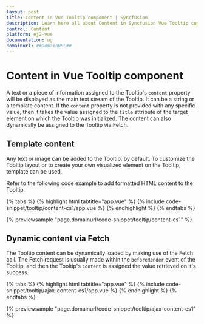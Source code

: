 ```yaml
---
layout: post
title: Content in Vue Tooltip component | Syncfusion
description: Learn here all about Content in Syncfusion Vue Tooltip component of Syncfusion Essential JS 2 and more.
control: Content 
platform: ej2-vue
documentation: ug
domainurl: ##DomainURL##
---
```


# Content in Vue Tooltip component

A text or a piece of information assigned to the Tooltip's `content` property will be displayed as the main text stream of the Tooltip. It can be a string or a template content. If the `content` property is not provided with any specific value, then it takes the value assigned to the `title` attribute of the target element on which the Tooltip was initialized. The content can also dynamically be assigned to the Tooltip via Fetch.

## Template content

Any text or image can be added to the Tooltip, by default. To customize the Tooltip layout or to create your own visualized element on the
Tooltip, template can be used.

Refer to the following code example to add formatted HTML content to the Tooltip.

{% tabs %}
{% highlight html tabtitle="app.vue" %}
{% include code-snippet/tooltip/content-cs1/app.vue %}
{% endhighlight %}
{% endtabs %}
        
{% previewsample "page.domainurl/code-snippet/tooltip/content-cs1" %}

## Dynamic content via Fetch

The Tooltip content can be dynamically loaded  by making use of the Fetch call. The Fetch request is usually made within the `beforeRender`
event of the Tooltip, and then the Tooltip's `content` is assigned the value retrieved on it's success.

 {% tabs %}
{% highlight html tabtitle="app.vue" %}
{% include code-snippet/tooltip/ajax-content-cs1/app.vue %}
{% endhighlight %}
{% endtabs %}
        
{% previewsample "page.domainurl/code-snippet/tooltip/ajax-content-cs1" %}
